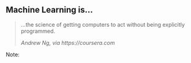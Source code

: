 ## Machine Learning is...

<blockquote>
<p>...the science of getting computers to act without being explicitly programmed.</p>
<footer>
    <cite>Andrew Ng, via https://coursera.com</cite>
</footer>
</blockquote>

Note:

